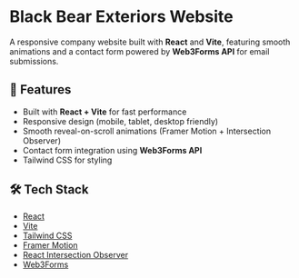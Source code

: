 # Black Bear Exteriors Website

A responsive company website built with **React** and **Vite**, featuring smooth animations and a contact form powered by **Web3Forms API** for email submissions.

## 🚀 Features
- Built with **React + Vite** for fast performance
- Responsive design (mobile, tablet, desktop friendly)
- Smooth reveal-on-scroll animations (Framer Motion + Intersection Observer)
- Contact form integration using **Web3Forms API**
- Tailwind CSS for styling

## 🛠 Tech Stack
- [React](https://react.dev/)
- [Vite](https://vitejs.dev/)
- [Tailwind CSS](https://tailwindcss.com/)
- [Framer Motion](https://www.framer.com/motion/)
- [React Intersection Observer](https://github.com/thebuilder/react-intersection-observer)
- [Web3Forms](https://web3forms.com/)

